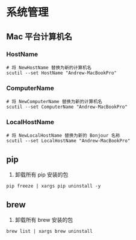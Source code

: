 # 系统管理

## Mac 平台计算机名

### HostName

```shell
# 将 NewHostName 替换为新的计算机名
scutil --set HostName "Andrew-MacBookPro"
```

### ComputerName

```shell
# 将 NewComputerName 替换为新的计算机名
scutil --set ComputerName "Andrew-MacBookPro"
```

### LocalHostName

```shell
# 将 NewLocalHostName 替换为新的 Bonjour 名称
scutil --set LocalHostName "Andrew-MacBookPro"
```

## pip

1. 卸载所有 pip 安装的包

```shell
pip freeze | xargs pip uninstall -y
```

## brew

1. 卸载所有 brew 安装的包

```shell
brew list | xargs brew uninstall
```
